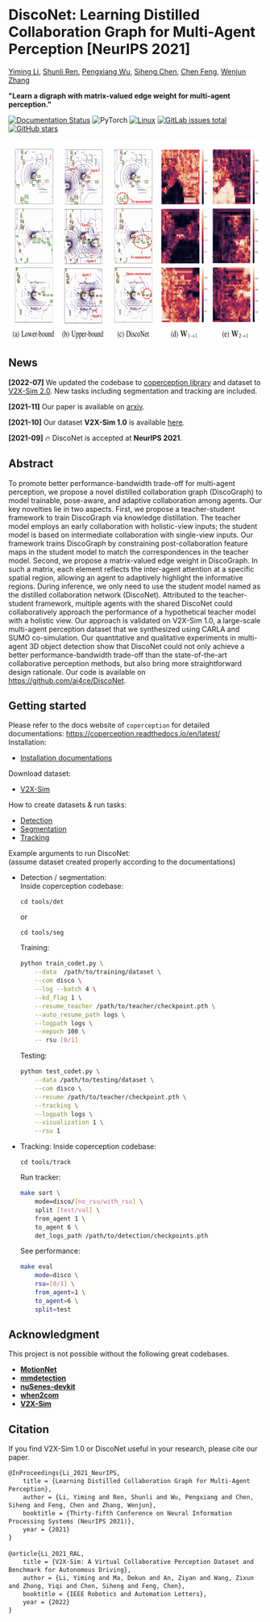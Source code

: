 # DiscoNet: Learning Distilled Collaboration Graph for Multi-Agent Perception [NeurIPS 2021]

[Yiming Li](https://scholar.google.com/citations?user=i_aajNoAAAAJ), [Shunli Ren](https://github.com/ShunliRen), [Pengxiang Wu](https://scholar.google.com/citations?user=MXLs7GcAAAAJ&hl=en), [Siheng Chen](https://scholar.google.com/citations?user=W_Q33RMAAAAJ&hl=en), [Chen Feng](https://scholar.google.com/citations?user=YeG8ZM0AAAAJ), [Wenjun Zhang](https://www.researchgate.net/profile/Wenjun-Zhang-29)

**"Learn a digraph with matrix-valued edge weight for multi-agent perception."**  

[![Documentation Status](https://readthedocs.org/projects/coperception/badge/?version=latest)](https://coperception.readthedocs.io/en/latest/?badge=latest)
![PyTorch](https://img.shields.io/badge/PyTorch-%23EE4C2C.svg?logo=PyTorch&logoColor=white)
[![Linux](https://svgshare.com/i/Zhy.svg)](https://svgshare.com/i/Zhy.svg)
[![GitLab issues total](https://badgen.net/github/issues/ai4ce/DiscoNet)](https://gitlab.com/ai4ce/V2X-Sim/issues)
[![GitHub stars](https://img.shields.io/github/stars/ai4ce/DiscoNet.svg?style=social&label=Star&maxAge=2592000)](https://GitHub.com/ai4ce/V2X-Sim/stargazers/)

<p align="center"><img src='img.png' align="center" height="400px"> </p>

## News
**[2022-07]**  We updated the codebase to [coperception library](https://github.com/coperception/coperception) and dataset to [V2X-Sim 2.0](https://ai4ce.github.io/V2X-Sim). New tasks including segmentation and tracking are included.

**[2021-11]**  Our paper is available on [arxiv](https://arxiv.org/pdf/2111.00643.pdf).

**[2021-10]**  Our dataset **V2X-Sim 1.0** is available [here](https://ai4ce.github.io/V2X-Sim/).

**[2021-09]**  🔥 DiscoNet is accepted at **NeurIPS 2021**.

## Abstract
To promote better performance-bandwidth trade-off for multi-agent perception, we propose a novel distilled collaboration graph (DiscoGraph) to model trainable, pose-aware, and adaptive collaboration among agents. Our key novelties lie in two aspects. First, we propose a teacher-student framework to train DiscoGraph via knowledge distillation. The teacher model employs an early collaboration with holistic-view inputs; the student model is based on intermediate collaboration with single-view inputs. Our framework trains DiscoGraph by constraining post-collaboration feature maps in the student model to match the correspondences in the teacher model. Second, we propose a matrix-valued edge weight in DiscoGraph. In such a matrix, each element reflects the inter-agent attention at a specific spatial region, allowing an agent to adaptively highlight the informative regions. During inference, we only need to use the student model named as the distilled collaboration network (DiscoNet). Attributed to the teacher-student framework, multiple agents with the shared DiscoNet could collaboratively approach the performance of a hypothetical teacher model with a holistic view. Our approach is validated on V2X-Sim 1.0, a large-scale multi-agent perception dataset that we synthesized using CARLA and SUMO co-simulation. Our quantitative and qualitative experiments in multi-agent 3D object detection show that DiscoNet could not only achieve a better performance-bandwidth trade-off than the state-of-the-art collaborative perception methods, but also bring more straightforward design rationale. Our code is available on https://github.com/ai4ce/DiscoNet.

## Getting started
Please refer to the docs website of `coperception` for detailed documentations: https://coperception.readthedocs.io/en/latest/  
Installation:
- [Installation documentations](https://coperception.readthedocs.io/en/latest/getting_started/installation/)

Download dataset:
- [V2X-Sim](https://coperception.readthedocs.io/en/latest/datasets/v2x_sim/)

How to create datasets & run tasks:
- [Detection](https://coperception.readthedocs.io/en/latest/tools/det/)
- [Segmentation](https://coperception.readthedocs.io/en/latest/tools/seg/)
- [Tracking](https://coperception.readthedocs.io/en/latest/tools/track/)

Example arguments to run DiscoNet:  
(assume dataset created properly according to the documentations)
- Detection / segmentation:  
    Inside coperception codebase:
    ```
    cd tools/det
    ```
    or
    ```
    cd tools/seg
    ```

    Training:
    ```bash
	python train_codet.py \
        --data  /path/to/training/dataset \
        --com disco \
        --log --batch 4 \
        --kd_flag 1 \
        --resume_teacher /path/to/teacher/checkpoint.pth \
        --auto_resume_path logs \
        --logpath logs \
        --nepoch 100 \
        -- rsu [0/1]
    ```

    Testing:
    ```bash
	python test_codet.py \
        --data /path/to/testing/dataset \
        --com disco \
        --resume /path/to/teacher/checkpoint.pth \
        --tracking \
        --logpath logs \
        --visualization 1 \
        --rsu 1
    ```

- Tracking:
    Inside coperception codebase:
    ```
    cd tools/track
    ```
    Run tracker:
    ```bash
    make sort \
        mode=disco/[no_rsu/with_rsu] \
        split [test/val] \
        from_agent 1 \
        to_agent 6 \
        det_logs_path /path/to/detection/checkpoints.pth 
    ```
    See performance:
    ```bash
    make eval
        mode=disco \
        rsu=[0/1] \
        from_agent=1 \
        to_agent=6 \
        split=test
    ```

## Acknowledgment  
This project is not possible without the following great codebases.
* [**MotionNet**](https://github.com/pxiangwu/MotionNet)
* [**mmdetection**](https://github.com/open-mmlab/mmdetection)
* [**nuSenes-devkit**](https://github.com/nutonomy/nuscenes-devkit)
* [**when2com**](https://github.com/GT-RIPL/MultiAgentPerception)
* [**V2X-Sim**](https://github.com/ai4ce/V2X-Sim)

## Citation
If you find V2X-Sim 1.0 or DiscoNet useful in your research, please cite our paper.
```
@InProceedings{Li_2021_NeurIPS,
    title = {Learning Distilled Collaboration Graph for Multi-Agent Perception},
    author = {Li, Yiming and Ren, Shunli and Wu, Pengxiang and Chen, Siheng and Feng, Chen and Zhang, Wenjun},
    booktitle = {Thirty-fifth Conference on Neural Information Processing Systems (NeurIPS 2021)},
    year = {2021}
}

@article{Li_2021_RAL,
    title = {V2X-Sim: A Virtual Collaborative Perception Dataset and Benchmark for Autonomous Driving},
    author = {Li, Yiming and Ma, Dekun and An, Ziyan and Wang, Zixun and Zhong, Yiqi and Chen, Siheng and Feng, Chen},
    booktitle = {IEEE Robotics and Automation Letters},
    year = {2022}
}
```
